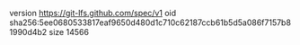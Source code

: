 version https://git-lfs.github.com/spec/v1
oid sha256:5ee0680533817eaf9650d480d1c710c62187ccb61b5d5a086f7157b81990d4b2
size 14566
